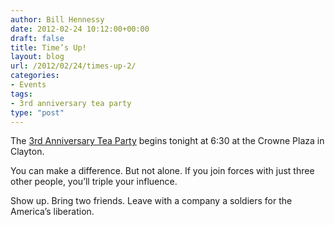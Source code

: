 ```yaml
---
author: Bill Hennessy
date: 2012-02-24 10:12:00+00:00
draft: false
title: Time’s Up!
layout: blog
url: /2012/02/24/times-up-2/
categories:
- Events
tags:
- 3rd anniversary tea party
type: "post"
---
```


The [3rd Anniversary Tea Party](https://3rdanniversaryteaparty.eventbrite.com/) begins tonight at 6:30 at the Crowne Plaza in Clayton.

You can make a difference. But not alone. If you join forces with just three other people, you’ll triple your influence. 

Show up. Bring two friends. Leave with a company a soldiers for the America’s liberation.
